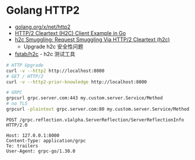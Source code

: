# Golang HTTP2

* [golang.org/x/net/http2](https://pkg.go.dev/golang.org/x/net/http2)
* [HTTP/2 Cleartext (H2C) Client Example in Go](https://www.mailgun.com/blog/http-2-cleartext-h2c-client-example-go/)
* [h2c Smuggling: Request Smuggling Via HTTP/2 Cleartext (h2c)](https://labs.bishopfox.com/tech-blog/h2c-smuggling-request-smuggling-via-http/2-cleartext-h2c)
  * Upgrade h2c 安全性问题
* [fstab/h2c](https://github.com/fstab/h2c) - h2c 测试工具

```bash
# HTTP Upgrade
curl -v --http2 http://localhost:8000
# GET / HTTP/2
curl -v --http2-prior-knowledge http://localhost:8000

# GRPC
grpcurl grpc.server.com:443 my.custom.server.Service/Method
# no TLS
grpcurl -plaintext grpc.server.com:80 my.custom.server.Service/Method
```

```http
POST /grpc.reflection.v1alpha.ServerReflection/ServerReflectionInfo HTTP/2.0

Host: 127.0.0.1:8000
Content-Type: application/grpc
Te: trailers
User-Agent: grpc-go/1.30.0
```
